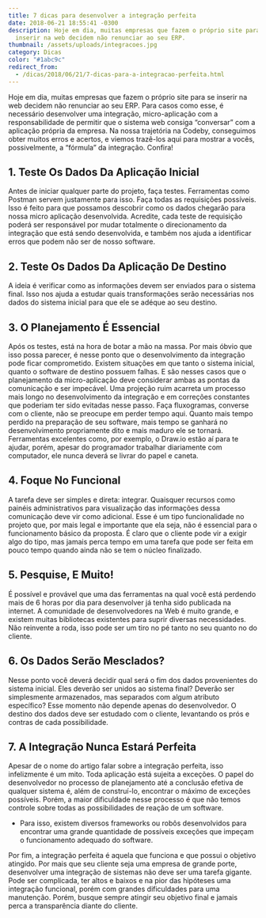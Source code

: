 ```yaml
---
title: 7 dicas para desenvolver a integração perfeita
date: 2018-06-21 18:55:41 -0300
description: Hoje em dia, muitas empresas que fazem o próprio site para se
  inserir na web decidem não renunciar ao seu ERP.
thumbnail: /assets/uploads/integracoes.jpg
category: Dicas
color: "#1abc9c"
redirect_from:
  - /dicas/2018/06/21/7-dicas-para-a-integracao-perfeita.html
---
```

Hoje em dia, muitas empresas que fazem o próprio site para se inserir na web decidem não renunciar ao seu ERP. Para casos como esse, é necessário desenvolver uma integração, micro-aplicação com a responsabilidade de permitir que o sistema web consiga “conversar” com a aplicação própria da empresa. Na nossa trajetória na Codeby, conseguimos obter muitos erros e acertos, e viemos trazê-los aqui para mostrar a vocês, possivelmente, a “fórmula” da integração. Confira!

## 1. Teste Os Dados Da Aplicação Inicial

Antes de iniciar qualquer parte do projeto, faça testes. Ferramentas como Postman servem justamente para isso. Faça todas as requisições possíveis. Isso é feito para que possamos descobrir como os dados chegarão para nossa micro aplicação desenvolvida. Acredite, cada teste de requisição poderá ser responsável por mudar totalmente o direcionamento da integração que está sendo desenvolvida, e também nos ajuda a identificar erros que podem não ser de nosso software.

## 2. Teste Os Dados Da Aplicação De Destino

A ideia é verificar como as informações devem ser enviados para o sistema final. Isso nos ajuda a estudar quais transformações serão necessárias nos dados do sistema inicial para que ele se adéque ao seu destino.

## 3. O Planejamento É Essencial

Após os testes, está na hora de botar a mão na massa. Por mais óbvio que isso possa parecer, é nesse ponto que o desenvolvimento da integração pode ficar comprometido. Existem situações em que tanto o sistema inicial, quanto o software de destino possuem falhas. E são nesses casos que o planejamento da micro-aplicação deve considerar ambas as pontas da comunicação e ser impecável. Uma projeção ruim acarreta um processo mais longo no desenvolvimento da integração e em correções constantes que poderiam ter sido evitadas nesse passo. Faça fluxogramas, converse com o cliente, não se preocupe em perder tempo aqui. Quanto mais tempo perdido na preparação de seu software, mais tempo se ganhará no desenvolvimento propriamente dito e mais maduro ele se tornará. Ferramentas excelentes como, por exemplo, o Draw.io estão aí para te ajudar, porém, apesar do programador trabalhar diariamente com computador, ele nunca deverá se livrar do papel e caneta.

## 4. Foque No Funcional

A tarefa deve ser simples e direta: integrar. Quaisquer recursos como painéis administrativos para visualização das informações dessa comunicação deve vir como adicional. Esse é um tipo funcionalidade no projeto que, por mais legal e importante que ela seja, não é essencial para o funcionamento básico da proposta. É claro que o cliente pode vir a exigir algo do tipo, mas jamais perca tempo em uma tarefa que pode ser feita em pouco tempo quando ainda não se tem o núcleo finalizado.

## 5. Pesquise, E Muito!

É possível e provável que uma das ferramentas na qual você está perdendo mais de 6 horas por dia para desenvolver já tenha sido publicada na internet. A comunidade de desenvolvedores na Web é muito grande, e existem muitas bibliotecas existentes para suprir diversas necessidades. Não reinvente a roda, isso pode ser um tiro no pé tanto no seu quanto no do cliente.

## 6. Os Dados Serão Mesclados?

Nesse ponto você deverá decidir qual será o fim dos dados provenientes do sistema inicial. Eles deverão ser unidos ao sistema final? Deverão ser simplesmente armazenados, mas separados com algum atributo específico? Esse momento não depende apenas do desenvolvedor. O destino dos dados deve ser estudado com o cliente, levantando os prós e contras de cada possibilidade.

## 7. A Integração Nunca Estará Perfeita

Apesar de o nome do artigo falar sobre a integração perfeita, isso infelizmente é um mito. Toda aplicação está sujeita a exceções. O papel do desenvolvedor no processo de planejamento até a conclusão efetiva de qualquer sistema é, além de construí-lo, encontrar o máximo de exceções possíveis. Porém, a maior dificuldade nesse processo é que não temos controle sobre todas as possibilidades de reação de um software.

- Para isso, existem diversos frameworks ou robôs desenvolvidos para encontrar uma grande quantidade de possíveis exceções que impeçam o funcionamento adequado do software.

Por fim, a integração perfeita é aquela que funciona e que possui o objetivo atingido. Por mais que seu cliente seja uma empresa de grande porte, desenvolver uma integração de sistemas não deve ser uma tarefa gigante. Pode ser complicada, ter altos e baixos e na pior das hipóteses uma integração funcional, porém com grandes dificuldades para uma manutenção. Porém, busque sempre atingir seu objetivo final e jamais perca a transparência diante do cliente.